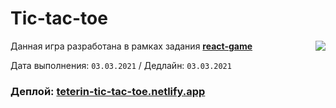 # Tic-tac-toe

<img align="right" src="https://user-images.githubusercontent.com/59282193/109805187-f41b9200-7c44-11eb-8b9b-d09d4347aeab.png" />

Данная игра разработана в рамках задания [**react-game**](https://github.com/rolling-scopes-school/tasks/blob/master/tasks/react/react-game.md)

Дата выполнения: `03.03.2021` / Дедлайн: `03.03.2021`

### Деплой: [teterin-tic-tac-toe.netlify.app](https://teterin-tic-tac-toe.netlify.app/)
